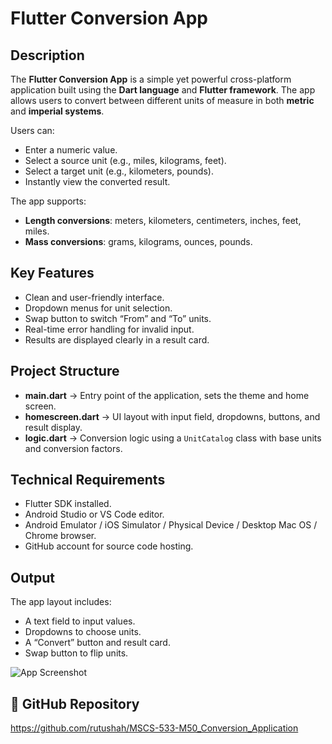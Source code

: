 # Flutter Conversion App

## Description
The **Flutter Conversion App** is a simple yet powerful cross-platform application built using the **Dart language** and **Flutter framework**. The app allows users to convert between different units of measure in both **metric** and **imperial systems**.

Users can:
- Enter a numeric value.
- Select a source unit (e.g., miles, kilograms, feet).
- Select a target unit (e.g., kilometers, pounds).
- Instantly view the converted result.

The app supports:
- **Length conversions**: meters, kilometers, centimeters, inches, feet, miles.
- **Mass conversions**: grams, kilograms, ounces, pounds.

## Key Features
- Clean and user-friendly interface.
- Dropdown menus for unit selection.
- Swap button to switch “From” and “To” units.
- Real-time error handling for invalid input.
- Results are displayed clearly in a result card.

## Project Structure
- **main.dart** → Entry point of the application, sets the theme and home screen.
- **homescreen.dart** → UI layout with input field, dropdowns, buttons, and result display.
- **logic.dart** → Conversion logic using a `UnitCatalog` class with base units and conversion factors.

## Technical Requirements
- Flutter SDK installed.
- Android Studio or VS Code editor.
- Android Emulator / iOS Simulator / Physical Device / Desktop Mac OS / Chrome browser.
- GitHub account for source code hosting.

## Output
The app layout includes:
- A text field to input values.
- Dropdowns to choose units.
- A “Convert” button and result card.
- Swap button to flip units.

![App Screenshot](screenshot.png)

## 📌 GitHub Repository
https://github.com/rutushah/MSCS-533-M50_Conversion_Application
